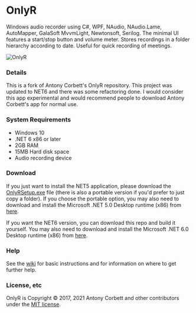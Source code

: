 # OnlyR

Windows audio recorder using C#, WPF, NAudio, NAudio.Lame, AutoMapper, GalaSoft MvvmLight, Newtonsoft, Serilog. The minimal UI features a start/stop button and volume meter. Stores recordings in a folder hierarchy according to date. Useful for quick recording of meetings.

<img src="http://cv8.org.uk/soundbox/OnlyR/Images/OnlyR04.png" alt="OnlyR"> 

### Details

This is a fork of Antony Corbett's OnlyR repository.  This project was updated to NET6 and there was some refactoring done.
I would consider this app experimental and would recommend people to download Antony Corbett's app for normal use.

### System Requirements

* Windows 10
* .NET 6 x86 or later
* 2GB RAM
* 15MB Hard disk space
* Audio recording device

### Download

If you just want to install the NET5 application, please download the [OnlyRSetup.exe](https://github.com/AntonyCorbett/OnlyR/releases/latest) file (there is also a portable version if you'd prefer to just copy a folder). 
If you choose the portable option, you may also need to download and install the Microsoft .NET 5.0 Desktop runtime (x86) from [here](https://dotnet.microsoft.com/download/dotnet/5.0/runtime).

If you want the NET6 version, you can download this repo and build it yourself.  You may also need to download and install the Microsoft .NET 6.0 Desktop runtime (x86) from [here](https://dotnet.microsoft.com/download/dotnet/6.0/runtime).

### Help

See the [wiki](https://github.com/AntonyCorbett/OnlyR/wiki) for basic instructions and for information on where to get further help.

### License, etc

OnlyR is Copyright &copy; 2017, 2021 Antony Corbett and other contributors under the [MIT license](LICENSE).
